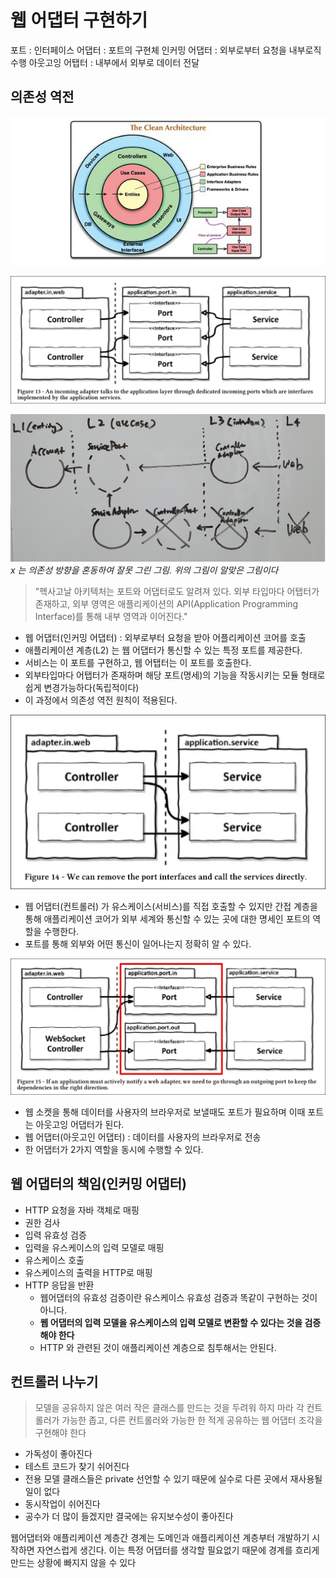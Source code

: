 # 웹 어댑터 구현하기
포트 : 인터페이스
어댑터 : 포트의 구현체
인커밍 어댑터 : 외부로부터 요청을 내부로직 수행
아웃고잉 어탭터 : 내부에서 외부로 데이터 전달

## 의존성 역전
![img.png](img.png)

![img_1.png](img_1.png)

![img_4.png](img_4.png)
_x 는 의존성 방향을 혼동하여 잘못 그린 그림. 위의 그림이 알맞은 그림이다_

> "헥사고날 아키텍처는 포트와 어댑터로도 알려져 있다. 외부 타입마다 어탭터가 존재하고, 외부 영역은 애플리케이션의 API(Application Programming Interface)를 통해 내부 영역과 이어진다."

- 웹 어댑터(인커밍 어댑터) : 외부로부터 요청을 받아 어플리케이션 코어를 호출
- 애플리케이션 계층(L2) 는 웹 어댑터가 통신할 수 있는 특정 포트를 제공한다.
- 서비스는 이 포트를 구현하고, 웹 어탭터는 이 포트를 호출한다.
- 외부타입마다 어탭터가 존재하며 해당 포트(명세)의 기능을 작동시키는 모듈 형태로 쉽게 변경가능하다(독립적이다)
- 이 과정에서 의존성 역전 원칙이 적용된다.

![img_3.png](img_3.png)

- 웹 어댑터(컨트롤러) 가 유스케이스(서비스)를 직접 호출할 수 있지만 간접 계층을 통해 애플리케이션 코어가 외부 세계와 통신할 수 있는 곳에 대한 명세인 포트의 역할을 수행한다.
- 포트를 통해 외부와 어떤 통신이 일어나는지 정확히 알 수 있다.
 
![img_5.png](img_5.png)
- 웹 소켓을 통해 데이터를 사용자의 브라우저로 보낼때도 포트가 필요하며 이때 포트는 아웃고잉 어댑터가 된다.
- 웹 어댑터(아웃고인 어댑터) : 데이터를 사용자의 브라우저로 전송
- 한 어댑터가 2가지 역할을 동시에 수행할 수 있다.

## 웹 어댑터의 책임(인커밍 어댑터)
- HTTP 요청을 자바 객체로 매핑
- 권한 검사
- 입력 유효성 검증
- 입력을 유스케이스의 입력 모델로 매핑
- 유스케이스 호출
- 유스케이스의 출력을 HTTP로 매핑
- HTTP 응답을 반환
    - 웹어댑터의 유효성 검증이란 유스케이스 유효성 검증과 똑같이 구현하는 것이 아니다.
    - **웹 어댑터의 입력 모델을 유스케이스의 입력 모델로 변환할 수 있다는 것을 검증해야 한다**
    - HTTP 와 관련된 것이 애플리케이션 계층으로 침투해서는 안된다.

## 컨트롤러 나누기
> 모델을 공유하지 않은 여러 작은 클래스를 만드는 것을 두려워 하지 마라 각 컨트롤러가 가능한 좁고, 다른 컨트롤러와 가능한 한 적게 공유하는 웹 어댑터 조각을 구현해야 한다

- 가독성이 좋아진다
- 테스트 코드가 찾기 쉬어진다
- 전용 모델 클래스들은 private 선언할 수 있기 때문에 실수로 다른 곳에서 재사용될 일이 없다
- 동시작업이 쉬어진다
- 공수가 더 많이 들겠지만 결국에는 유지보수성이 좋아진다

웹어댑터와 애플리케이션 계층간 경계는 도메인과 애플리케이션 계층부터 개발하기 시작하면 자연스럽게 생긴다. 이는 특정 어댑터를 생각할 필요없기 때문에 경계를 흐리게 만드는 상황에 빠지지 않을 수 있다


